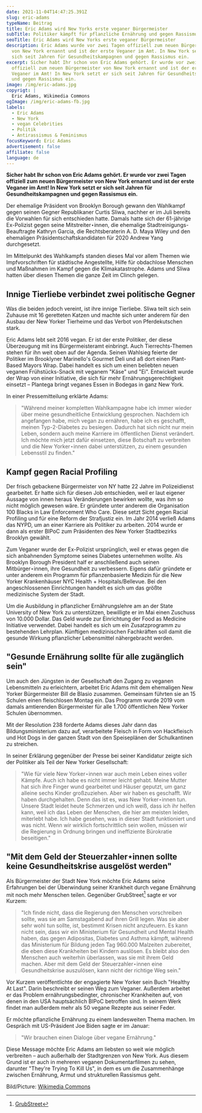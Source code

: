```yaml
---
date: 2021-11-04T14:47:25.391Z
slug: eric-adams
typeName: Beitrag
title: Eric Adams wird New Yorks erste veganer Bürgermeister
subTitle: Politiker kämpft für pflanzliche Ernährung und gegen Rassismus
seoTitle: Eric Adams wird New Yorks erste veganer Bürgermeister
description: Eric Adams wurde vor zwei Tagen offiziell zum neuen Bürgermeister
  von New York ernannt und ist der erste Veganer im Amt. In New York setzt er
  sich seit Jahren für Gesundheitskampagnen und gegen Rassismus ein.
excerpt: Sicher habt Ihr schon von Eric Adams gehört. Er wurde vor zwei Tagen
  offiziell zum neuen Bürgermeister von New York ernannt und ist der erste
  Veganer im Amt! In New York setzt er sich seit Jahren für Gesundheitskampagnen
  und gegen Rassismus ein.
image: /img/eric-adams.jpg
copyrigt: |
  Eric Adams, Wikimedia Commons
ogImage: /img/eric-adams-fb.jpg
labels:
  - Eric Adams
  - New York
  - vegan Celebrities
  - Politik
  - Antirassismus & Feminismus
focusKeyword: Eric Adams
advertisement: false
affiliate: false
language: de
---
```

**Sicher habt Ihr schon von Eric Adams gehört. Er wurde vor zwei Tagen offiziell zum neuen Bürgermeister von New York ernannt und ist der erste Veganer im Amt! In New York setzt er sich seit Jahren für Gesundheitskampagnen und gegen Rassismus ein.**

Der ehemalige Präsident von Brooklyn Borough gewann den Wahlkampf gegen seinen Gegner Republikaner Curtis Sliwa, nachher er im Juli bereits die Vorwahlen für sich entschieden hatte. Damals hatte sich der 61-jährige Ex-Polizist gegen seine Mitstreiter⋆innen, die ehemalige Stadtreinigungs-Beauftragte Kathryn Garcia, die Rechtsberaterin A. D. Maya Wiley und den ehemaligen Präsidentschaftskandidaten für 2020 Andrew Yang durchgesetzt.

Im Mittelpunkt des Wahlkampfs standen dieses Mal vor allem Themen wie Impfvorschriften für städtische Angestellte, Hilfe für obdachlose Menschen und Maßnahmen im Kampf gegen die Klimakatastrophe. Adams und Sliwa hatten über diesen Themen die ganze Zeit im Clinch gelegen.

## Innige Tierliebe verbindet zwei politische Gegner 

Was die beiden jedoch vereint, ist ihre innige Tierliebe. Sliwa teilt sich sein Zuhause mit 16 geretteten Katzen und machte sich unter anderem für den Ausbau der New Yorker Tierheime und das Verbot von Pferdekutschen stark.

Eric Adams lebt seit 2016 vegan. Er ist der erste Politiker, der diese Überzeugung mit ins Bürgermeisteramt einbringt. Auch Tierrechts-Themen stehen für ihn weit oben auf der Agenda. Seinen Wahlsieg feierte der Politiker im Brooklyner Marinello's Gourmet Deli und aß dort einen Plant-Based Mayors Wrap. Dabei handelt es sich um einen beliebten neuen veganen Frühstücks-Snack mit veganem "Käse" und "Ei". Entwickelt wurde der Wrap von einer Initiative, die sich für mehr Ernährungsgerechtigkeit einsetzt – Plantega bringt veganes Essen in Bodegas in ganz New York.

In einer Pressemitteilung erklärte Adams:

> "Während meiner kompletten Wahlkampagne habe ich immer wieder über meine gesundheitliche Entwicklung gesprochen. Nachdem ich angefangen habe, mich vegan zu ernähren, habe ich es geschafft, meinen Typ-2-Diabetes zu besiegen. Dadurch hat sich nicht nur mein Leben, sondern auch meine Karriere im öffentlichen Dienst verändert. Ich möchte mich jetzt dafür einsetzen, diese Botschaft zu verbreiten und die New Yorker⋆innen dabei unterstützen, zu einem gesunden Lebensstil zu finden."

## Kampf gegen Racial Profiling

Der frisch gebackene Bürgermeister von NY hatte 22 Jahre im Polizeidienst gearbeitet. Er hatte sich für diesen Job entschieden, weil er laut eigener Aussage von innen heraus Veränderungen bewirken wollte, was ihm so nicht möglich gewesen wäre. Er gründete unter anderem die Organisation 100 Blacks in Law Enforcement Who Care. Diese setzt Sicht gegen Racial Profiling und für eine Reform der Strafjustiz ein. Im Jahr 2014 verließ Adams das NYPD, um an einer Karriere als Politiker zu arbeiten. 2014 wurde er dann als erster BIPoC zum Präsidenten des New Yorker Stadtbezirks Brooklyn gewählt.

Zum Veganer wurde der Ex-Polizist ursprünglich, weil er etwas gegen die sich anbahnenden Symptome seines Diabetes unternehmen wollte. Als Brooklyn Borough President half er anschließend auch seinen Mitbürger⋆innen, ihre Gesundheit zu verbessern. Eigens dafür gründete er unter anderem ein Programm für pflanzenbasierte Medizin für die New Yorker Krankenhäuser NYC Health + Hospitals/Bellevue. Bei den angeschlossenen Einrichtungen handelt es sich um das größte medizinische System der Stadt.

Um die Ausbildung in pflanzlicher Ernährungslehre am an der State University of New York zu unterstützen, bewilligte er im Mai einen Zuschuss von 10.000 Dollar. Das Geld wurde zur Einrichtung der Food as Medicine Initiative verwendet. Dabei handelt es sich um ein Zusatzprogramm zu bestehenden Lehrplan. Künftigen medizinischen Fachkräften soll damit die gesunde Wirkung pflanzlicher Lebensmittel nähergebracht werden.

## "Gesunde Ernährung sollte für alle zugänglich sein"

Um auch den Jüngsten in der Gesellschaft den Zugang zu veganen Lebensmitteln zu erleichtern, arbeitet Eric Adams mit dem ehemaligen New Yorker Bürgermeister Bill de Blasio zusammen. Gemeinsam führten sie an 15 Schulen einen fleischlosen Montag ein. Das Programm wurde 2019 vom damals amtierenden Bürgermeister für alle 1.700 öffentlichen New Yorker Schulen übernommen.

Mit der Resolution 238 forderte Adams dieses Jahr dann das Bildungsministerium dazu auf, verarbeitete Fleisch in Form von Hackfleisch und Hot Dogs in der ganzen Stadt von den Speiseplänen der Schulkantinen zu streichen.

In seiner Erklärung gegenüber der Presse bei seiner Kandidatur zeigte sich der Politiker als Teil der New Yorker Gesellschaft:

> "Wie für viele New Yorker⋆innen war auch mein Leben eines voller Kämpfe. Auch ich habe es nicht immer leicht gehabt. Meine Mutter hat sich ihre Finger wund gearbeitet und Häuser geputzt, um ganz alleine sechs Kinder großzuziehen. Aber wir haben es geschafft. Wir haben durchgehalten. Denn das ist es, was New Yorker⋆innen tun. Unsere Stadt leidet heute Schmerzen und ich weiß, dass ich ihr helfen kann, weil ich das Leben der Menschen, die hier am meisten leiden, miterlebt habe. Ich habe gesehen, was in dieser Stadt funktioniert und was nicht. Wenn wir wirklich fortschrittlich sein wollen, müssen wir die Regierung in Ordnung bringen und ineffiziente Bürokratie beseitigen."

## "Mit dem Geld der Steuerzahler⋆innen sollte keine Gesundheitskrise ausgelöst werden"

Als Bürgermeister der Stadt New York möchte Eric Adams seine Erfahrungen bei der Überwindung seiner Krankheit durch vegane Ernährung mit noch mehr Menschen teilen. Gegenüber GrubStreet[^1] sagte er vor Kurzem:

> "Ich finde nicht, dass die Regierung den Menschen vorschreiben sollte, was sie am Samstagabend auf ihren Grill legen. Was sie aber sehr wohl tun sollte, ist, bestimmt Krisen nicht anzufeuern. Es kann nicht sein, dass wir ein Ministerium für Gesundheit und Mental Health haben, das gegen Adipositas, Diabetes und Asthma kämpft, während das Ministerium für Bildung jeden Tag 960.000 Malzeiten zubereitet, die eben diese Krankheiten bei Kindern auslösen. Es bleibt also den Menschen auch weiterhin überlassen, was sie mit ihrem Geld machen. Aber mit dem Geld der Steuerzahler⋆innen eine Gesundheitskrise auszulösen, kann nicht der richtige Weg sein."

Vor Kurzem veröffentlichte der engagierte New Yorker sein Buch "Healthy At Last". Darin beschreibt er seinen Weg zum Veganer. Außerdem arbeitet er das Problem ernährungsbedingter, chronischer Krankheiten auf, von denen in den USA hauptsächlich BIPoC betroffen sind. In seinem Werk findet man außerdem mehr als 50 vegane Rezepte aus seiner Feder. 

Er möchte pflanzliche Ernährung zu einem landesweiten Thema machen. Im Gespräch mit US-Präsident Joe Biden sagte er im Januar: 

> "Wir brauchen einen Dialoge über vegane Ernährung."

Diese Message möchte Eric Adams am liebsten so weit wie möglich verbreiten – auch außerhalb der Stadtgrenzen von New York. Aus diesem Grund ist er auch in mehreren veganen Dokumentarfilmen zu sehen, darunter "They're Trying To Kill Us", in dem es um die Zusammenhänge zwischen Ernährung, Armut und strukturellen Rassismus geht.

Bild/Picture: [Wikimedia Commons](https://commons.wikimedia.org/wiki/File:Borough_President_Adams_.jpg)

[^1]: [GrubStreet](https://www.grubstreet.com/2021/09/eric-adams-vegan-nyc.html)